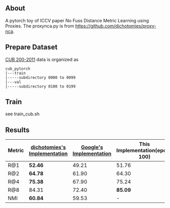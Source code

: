 ## About 

A pytorch toy of ICCV paper No Fuss Distance Metric Learning using Proxies.  The proxynca.py is from https://github.com/dichotomies/proxy-nca.



## Prepare Dataset

[CUB 200-2011](http://www.vision.caltech.edu/visipedia/CUB-200-2011.html)  data is organized as 

```
cub_pytorch
|---train
|-----subdirectory 0000 to 0099
|---val
|-----subdirectory 0100 to 0199
```

## Train

see train_cub.sh



## Results


| Metric | [dichotomies's Implementation](https://github.com/dichotomies/proxy-nca)  | [Google's Implementation](https://arxiv.org/pdf/1703.07464.pdf) |  This Implementation(epoch 100) |
| ------ | -------------------- | ------------- | ----------------|
|  R@1   |       **52.46**      |     49.21     | 51.76 |
|  R@2   |       **64.78**      |     61.90     | 64.30 |
|  R@4   |       **75.38**      |     67.90     | 75.24 |
|  R@8   |       84.31      |     72.40     | **85.09** |
|  NMI   |       **60.84**      |     59.53     | - |

